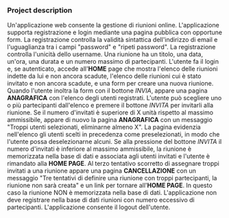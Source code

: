 ### Project description
Un'applicazione web consente la gestione di riunioni online. 
L'applicazione supporta registrazione e login mediante una pagina pubblica con opportune form. La registrazione controlla la validità sintattica dell'indirizzo di email e l'uguaglianza tra i campi "password" e
"ripeti password". 
La registrazione controlla l'unicità dello username. Una riunione ha un titolo, una data, un'ora, una durata e un numero massimo di partecipanti. 
L'utente fa il login e, se autenticato, accede all'**HOME** page che mostra l'elenco delle riunioni indette da lui e non ancora scadute, l'elenco delle riunioni cui è stato invitato e non ancora scadute, e una form per creare una nuova riunione. 
Quando l'utente inoltra la form con il bottone _INVIA_, appare una pagina **ANAGRAFICA** con l'elenco degli utenti registrati. L'utente può scegliere uno o più partecipanti dall'elenco e premere il bottone _INVITA_ per invitarli alla riunione. 
Se il numero d'invitati è superiore di X unità rispetto al massimo ammissibile, appare di nuovo la pagina **ANAGRAFICA** con un messaggio "Troppi utenti selezionati, eliminarne almeno X". 
La pagina evidenzia nell'elenco gli utenti scelti in precedenza come preselezionati, in modo che l'utente possa deselezionarne alcuni. Se alla pressione del bottone _INVITA_ il numero d'invitati è inferiore al massimo ammissibile, 
la riunione è memorizzata nella base di dati e associata agli utenti invitati e l'utente è rimandato alla **HOME PAGE**. Al terzo tentativo scorretto di assegnare troppi invitati a una riunione appare una pagina **CANCELLAZIONE** con un messaggio 
"Tre tentativi di definire una riunione con troppi partecipanti, la riunione non sarà creata" e un link per tornare all'**HOME PAGE**. In questo caso la riunione NON è memorizzata nella base di dati.
L'applicazione non deve registrare nella base di dati riunioni con numero eccessivo di partecipanti. L'applicazione consente il logout dell'utente.
